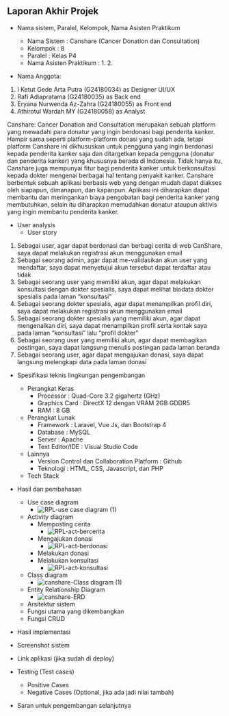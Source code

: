 ## Laporan Akhir Projek

- Nama sistem, Paralel, Kelompok, Nama Asisten Praktikum
  * Nama Sistem : Canshare (Cancer Donation dan Consultation) 
  * Kelompok : 8 
  * Paralel : Kelas P4
  * Nama Asisten Praktikum :
    1.
    2.

- Nama Anggota:
1. I Ketut Gede Arta Putra (G24180034) as Designer UI/UX
2. Rafi Adiapratama (G24180035) as Back end
3. Eryana Nurwenda Az-Zahra (G24180055) as Front end
4. Athirotul Wardah MY (G24180058) as Analyst
 
Canshare: Cancer Donation and Consultation merupakan sebuah platform yang mewadahi para donatur yang ingin berdonasi bagi penderita kanker. Hampir sama seperti platform-platform donasi yang sudah ada, tetapi platform Canshare ini dikhususkan untuk pengguna yang ingin berdonasi kepada penderita kanker saja dan ditargetkan kepada pengguna (donatur dan penderita kanker) yang khususnya berada di Indonesia. Tidak hanya itu, Canshare juga mempunyai fitur bagi penderita kanker untuk berkonsultasi kepada dokter mengenai berbagai hal tentang penyakit kanker. Canshare berbentuk sebuah aplikasi berbasis web yang dengan mudah dapat diakses oleh siapapun, dimanapun, dan kapanpun. Aplikasi ini diharapkan dapat membantu dan meringankan biaya pengobatan bagi penderita kanker yang membutuhkan, selain itu diharapkan memudahkan donatur ataupun aktivis yang ingin membantu penderita kanker.

- User analysis
  * User story
1. Sebagai user, agar dapat berdonasi dan berbagi cerita di web CanShare, saya dapat melakukan registrasi akun menggunakan email
2. Sebagai seorang admin, agar dapat me-validasikan akun user yang mendaftar, saya dapat menyetujui akun tersebut dapat terdaftar atau tidak
3. Sebagai seorang user yang memiliki akun, agar dapat melakukan konsultasi dengan dokter spesialis, saya dapat melihat biodata dokter spesialis pada laman “konsultasi”
4. Sebagai seorang dokter spesialis, agar dapat menampilkan profil diri, saya dapat melakukan registrasi akun menggunakan email
5. Sebagai seorang dokter spesialis yang memiliki akun, agar dapat mengenalkan diri, saya dapat menampilkan profil serta kontak saya pada laman “konsultasi” lalu “profil dokter”
6. Sebagai seorang user yang memiliki akun, agar dapat membagikan postingan, saya dapat langsung menulis postingan pada laman beranda
7. Sebagai seorang user, agar dapat mengajukan donasi, saya dapat langsung melengkapi data pada laman donasi

- Spesifikasi teknis lingkungan pengembangan
  * Perangkat Keras
    * Processor : Quad-Core 3.2 gigahertz (GHz)
    * Graphics Card : DirectX 12 dengan VRAM 2GB GDDR5
    * RAM : 8 GB
  * Perangkat Lunak
    * Framework : Laravel, Vue Js, dan Bootstrap 4
    * Database : MySQL
    * Server : Apache
    * Text Editor/IDE : Visual Studio Code
  * Lainnya
    * Version Control dan Collaboration Platform : Github
    * Teknologi : HTML, CSS, Javascript, dan PHP
  * Tech Stack

- Hasil dan pembahasan
  * Use case diagram
    * ![RPL-use case diagram (1)](https://user-images.githubusercontent.com/78951884/121375750-2981fb00-c96b-11eb-8026-cb5a169f77a2.png)
  * Activity diagram
    * Memposting cerita
      * ![RPL-act-bercerita](https://user-images.githubusercontent.com/78951884/121376326-a1502580-c96b-11eb-921d-875019acf7ba.png)
    * Mengajukan donasi
      * ![RPL-act-berdonasi](https://user-images.githubusercontent.com/78951884/121376754-f8ee9100-c96b-11eb-89e2-f05b8972cf5c.png)
    * Melakukan donasi
    * Melakukan konsultasi
      * ![RPL-act-konsultasi](https://user-images.githubusercontent.com/78951884/121378303-47505f80-c96d-11eb-97e1-7c1cf3ea3942.png)
  * Class diagram
    * ![canshare-Class diagram (1)](https://user-images.githubusercontent.com/78951884/121043093-869c7600-c7de-11eb-9255-59df8cc57f04.png)
  * Entity Relationship Diagram
    * ![canshare-ERD](https://user-images.githubusercontent.com/78951884/121046736-44743400-c7e0-11eb-8ad2-ef940497be4c.png)
  * Arsitektur sistem
  * Fungsi utama yang dikembangkan
  * Fungsi CRUD

- Hasil implementasi

- Screenshot sistem

- Link aplikasi (jika sudah di deploy)

- Testing (Test cases)
  * Positive Cases
  * Negative Cases (Optional, jika ada jadi nilai tambah)

- Saran untuk pengembangan selanjutnya
